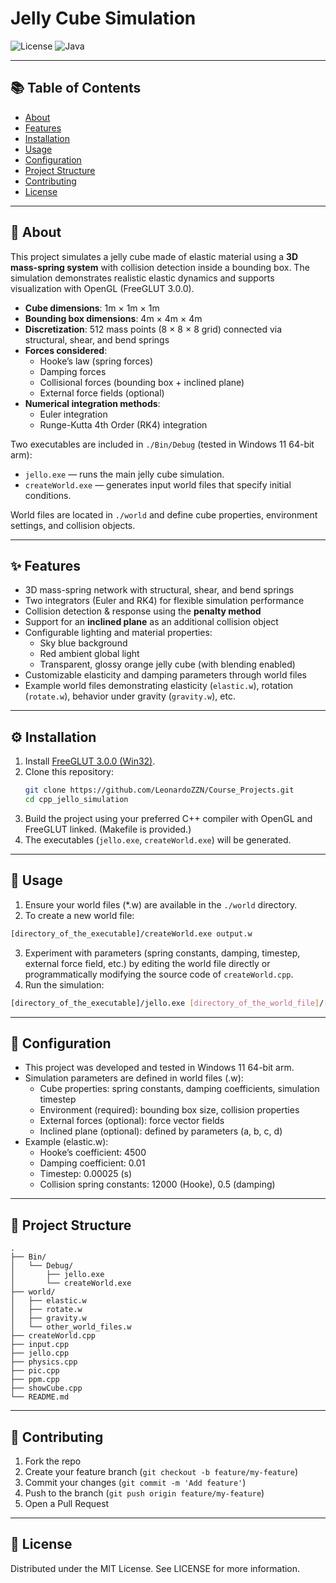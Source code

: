 # Jelly Cube Simulation
![License](https://img.shields.io/badge/license-MIT-blue.svg)
![Java](https://img.shields.io/badge/java-8%2B-orange)

---

## 📚 Table of Contents
- [About](#-about)
- [Features](#-features)
- [Installation](#-installation)
- [Usage](#-usage)
- [Configuration](#-configuration)
- [Project Structure](#-project-structure)
- [Contributing](#-contributing)
- [License](#-license)

---

## 📖 About
This project simulates a jelly cube made of elastic material using a **3D mass-spring system** with collision detection inside a bounding box. The simulation demonstrates realistic elastic dynamics and supports visualization with OpenGL (FreeGLUT 3.0.0).  

- **Cube dimensions**: 1m × 1m × 1m  
- **Bounding box dimensions**: 4m × 4m × 4m  
- **Discretization**: 512 mass points (8 × 8 × 8 grid) connected via structural, shear, and bend springs  
- **Forces considered**:  
  - Hooke’s law (spring forces)  
  - Damping forces  
  - Collisional forces (bounding box + inclined plane)  
  - External force fields (optional)  
- **Numerical integration methods**:  
  - Euler integration  
  - Runge-Kutta 4th Order (RK4) integration  

Two executables are included in `./Bin/Debug` (tested in Windows 11 64-bit arm):  
- `jello.exe` — runs the main jelly cube simulation.  
- `createWorld.exe` — generates input world files that specify initial conditions.  

World files are located in `./world` and define cube properties, environment settings, and collision objects.  

---

## ✨ Features
- 3D mass-spring network with structural, shear, and bend springs  
- Two integrators (Euler and RK4) for flexible simulation performance  
- Collision detection & response using the **penalty method**  
- Support for an **inclined plane** as an additional collision object  
- Configurable lighting and material properties:  
  - Sky blue background  
  - Red ambient global light  
  - Transparent, glossy orange jelly cube (with blending enabled)  
- Customizable elasticity and damping parameters through world files  
- Example world files demonstrating elasticity (`elastic.w`), rotation (`rotate.w`), behavior under gravity (`gravity.w`), etc.

---

## ⚙️ Installation
1. Install [FreeGLUT 3.0.0 (Win32)](http://freeglut.sourceforge.net/).  
2. Clone this repository:  
   ```bash
   git clone https://github.com/LeonardoZZN/Course_Projects.git
   cd cpp_jello_simulation
   ```
3. Build the project using your preferred C++ compiler with OpenGL and FreeGLUT linked. (Makefile is provided.)
4. The executables (`jello.exe`, `createWorld.exe`) will be generated.

---

## 🚀 Usage
1. Ensure your world files (*.w) are available in the `./world` directory.
2. To create a new world file:
```bash
[directory_of_the_executable]/createWorld.exe output.w
```
3. Experiment with parameters (spring constants, damping, timestep, external force field, etc.) by editing the world file directly or programmatically modifying the source code of `createWorld.cpp`.
4.  Run the simulation:
```bash
[directory_of_the_executable]/jello.exe [directory_of_the_world_file]/[.w file]
```

---

## 🔧 Configuration
- This project was developed and tested in Windows 11 64-bit arm.
- Simulation parameters are defined in world files (.w):
  - Cube properties: spring constants, damping coefficients, simulation timestep
  - Environment (required): bounding box size, collision properties
  - External forces (optional): force vector fields
  - Inclined plane (optional): defined by parameters (a, b, c, d)
- Example (elastic.w):
  - Hooke’s coefficient: 4500
  - Damping coefficient: 0.01
  - Timestep: 0.00025 (s)
  - Collision spring constants: 12000 (Hooke), 0.5 (damping)

---

## 📂 Project Structure
```pgsql
.
├── Bin/
│   └── Debug/
│       ├── jello.exe
│       └── createWorld.exe
├── world/
│   ├── elastic.w
│   ├── rotate.w
│   ├── gravity.w
│   └── other_world_files.w
├── createWorld.cpp
├── input.cpp
├── jello.cpp
├── physics.cpp
├── pic.cpp
├── ppm.cpp
├── showCube.cpp
└── README.md
```

---

## 🤝 Contributing
1. Fork the repo
2. Create your feature branch (`git checkout -b feature/my-feature`)
3. Commit your changes (`git commit -m 'Add feature'`)
4. Push to the branch (`git push origin feature/my-feature`)
5. Open a Pull Request

---

## 📜 License
Distributed under the MIT License. See LICENSE for more information.
